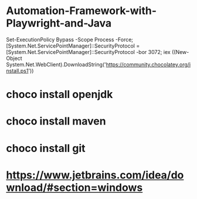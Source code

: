 ﻿# Automation-Framework-with-Playwright-and-Java
Set-ExecutionPolicy Bypass -Scope Process -Force; [System.Net.ServicePointManager]::SecurityProtocol = [System.Net.ServicePointManager]::SecurityProtocol -bor 3072; iex ((New-Object System.Net.WebClient).DownloadString('https://community.chocolatey.org/install.ps1'))
# choco install openjdk
# choco install maven
# choco install git
# https://www.jetbrains.com/idea/download/#section=windows
